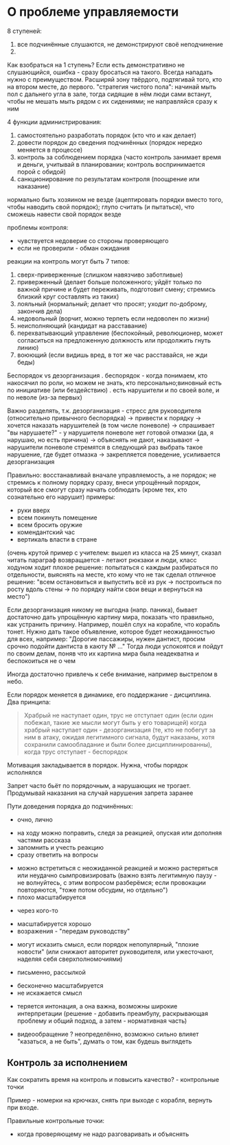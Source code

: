 # О проблеме управляемости

8 ступеней:
1. все подчинённые слушаются, не демонстрируют своё неподчинение
2.


Как взобраться на 1 ступень? 
Если есть демонстративно не слушающийся, ошибка - сразу бросаться на такого. Всегда нападать нужно с преимуществом. Расширяй зону твёрдого, подтягивай того, кто на втором месте, до первого.
"стратегия чистого пола": начинай мыть пол с дальнего угла в зале, тогда сидящие в нём люди сами встанут, чтобы не мешать мыть рядом с их сидениями; не направляйся сразу к ним

4 функции администрирования:
1. самостоятельно разработать порядок (кто что и как делает)
2. довести порядок до сведения подчинённых (порядок нередко меняется в процессе)
3. контроль за соблюдением порядка (часто контроль занимает время и деньги, учитывай в планировании; контроль воспринимается порой с обидой)
4. санкционирование по результатам контроля (поощрение или наказание)

нормально быть хозяином не везде (ацептировать порядки вместо того, чтобы наводить свой порядок); глупо считать (и пытаться), что сможешь навести свой порядок везде

проблемы контроля:
* чувствуется недоверие со стороны проверяющего
* если не проверили - обман ожидания

реакции на контроль могут быть 7 типов:
1. сверх-приверженные (слишком навязчиво заботливые)
2. приверженный (делает больше положенного; уйдёт только по важной причине и будет переживать, подготовит смену; стремись близкий круг составлять из таких)
3. лояльный (нормальный; делает что просят; уходит по-доброму, закончив дела)
4. недовольный (ворчит, можно терпеть если недоволен по жизни)
5. неисполняющий (кандидат на расставание)
6. перехватывающий управление (беспокойный, революционер, может согласиться на предложенную должность или продолжить гнуть линию)
7. воюющий (если видишь вред, в тот же час расставайся, не жди беды)


Беспорядок vs дезорганизация
. беспорядок - когда понимаем, кто накосячил по роли, но можем не знать, кто персонально;виновный есть по инициативе (или бездействию)
. есть нарушители и по своей воле, и по неволе (из-за первых)

Важно разделять, т.к. дезорганизация - стресс для руководителя (относительно привычного беспорядка) -> привести к порядку -> хочется наказать нарушителей (в том числе поневоле) -> спрашивает "вы нарушаете?" - у нарушителя поневоле нет готовой отмазки (да, я нарушаю, но есть причина) -> объяснять не дают, наказывают -> нарушители поневоле стремятся в следующий раз выбрать такое нарушение, где будет отмазка -> закрепляется поведение, усиливается дезорганизация

Правильно: восстанавливай вначале управляемость, а не порядок; не стремись к полному порядку сразу, внеси упрощённый порядок, который все смогут сразу начать соблюдать (кроме тех, кто сознательно его нарушит)
примеры:
* руки вверх
* всем покинуть помещение
* всем бросить оружие
* комендантский час
* вертикаль власти в стране

(очень крутой пример с учителем:
вышел из класса на 25 минут, сказал читать параграф
возвращается - летают рюкзаки и люди, класс ходуном ходит
плохое решение:
попытаться с каждым разбираться по отдельности, выяснять на месте, кто кому что не так сделал
отличное решение:
"всем остановиться и выпустить всё из рук
-> построиться по росту вдоль стены
-> по порядку найти свои вещи и вернуться на место")


Если дезорганизация никому не выгодна (напр. паника), бывает достаточно дать упрощённую картину мира, показать что правильно, как устранить причину.
Например, пошёл слух на корабле, что корабль тонет.
Нужно дать такое объявление, которое будет неожиданностью для всех, например: "Дорогие пассажиры, нужен дантист, просим срочно подойти дантиста в каюту № ..."
Тогда люди успокоятся и пойдут по своим делам, поняв что их картина мира была неадекватна и беспокоиться не о чем


Иногда достаточно привлечь к себе внимание, например выстрелом в небо.


Если порядок меняется в динамике, его поддержание - дисциплина.
Два принципа: 
> Храбрый не наступает один, трус не отступает один (если один побежал, такие же мысли могут быть у его товарищей)
когда храбрый наступает один - дезорганизация (те, кто не побегут за ним в атаку, ожидая легитимного сигнала, будут наказаны, хотя сохранили самообладание и были более дисциплинированны), когда трус отступает - беспорядок

Мотивация закладывается в порядок. Нужна, чтобы порядок исполнялся

Запрет часто бьёт по порядочным, а нарушающих не трогает. Продумывай наказания на случай нарушения запрета заранее

Пути доведения порядка до подчинённых:
* очно, лично
+ на ходу можно поправить, следя за реакцией, опуская или дополняя частями рассказа
+ запомнить и учесть реакцию
+ сразу ответить на вопросы
- можно встретиться с неожиданной реакцией и можно растеряться или неудачно сымпровизировать (важно взять легитимную паузу - не волнуйтесь, с этим вопросом разберёмся; если провокации повторяются, "тоже потом обсудим, но отдельно")
- плохо масштабируется

* через кого-то
+ масштабируется хорошо
+ возражения - "передам руководству"
- могут исказить смысл, если порядок непопулярный, "плохие новости" (или снижают авторитет руководителя, или ужесточают, наделяя себя сверхполномочиями)

* письменно, рассылкой
+ бесконечно масштабируется
+ не искажается смысл
- теряется интонация, а она важна, возможны широкие интерпретации (решение - добавить преамбулу, раскрывающая проблему и общий подход, а затем - нормативная часть)

* видеообращение
? неопределённо, возможно сильно влияет "казаться, а не быть", думать о том, как будешь выглядеть


## Контроль за исполнением
Как сократить время на контроль и повысить качество? - контрольные точки

Пример - номерки на крючках, снять при выходе с корабля, вернуть при входе.


Правильные контрольные точки:
* когда проверяющему не надо разговаривать и объяснять
